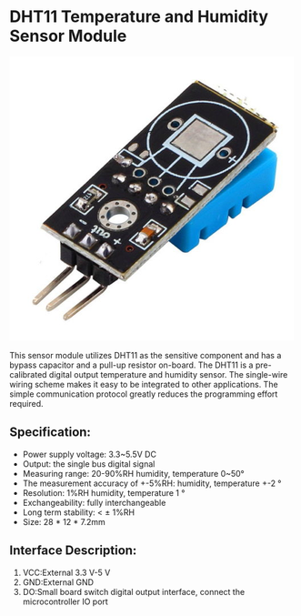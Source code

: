 # DHT11 Temperature and Humidity Sensor Module 
![DHT11](./img/DHT11.jpg)

This sensor module utilizes DHT11 as the sensitive component and has a bypass capacitor and a pull-up resistor on-board. The DHT11 is a pre-calibrated digital output temperature and humidity sensor. The single-wire wiring scheme makes it easy to be integrated to other applications. The simple communication protocol greatly reduces the programming effort required.

## Specification:
- Power supply voltage: 3.3~5.5V DC
- Output: the single bus digital signal
- Measuring range: 20-90%RH humidity, temperature 0~50°
- The measurement accuracy of +-5%RH: humidity, temperature +-2 °
- Resolution: 1%RH humidity, temperature 1 °
- Exchangeability: fully interchangeable
- Long term stability: < ± 1%RH
- Size: 28 * 12 * 7.2mm

## Interface Description:
1. VCC:External 3.3 V-5 V 
2. GND:External GND
3. DO:Small board switch digital output interface, connect the microcontroller IO port
